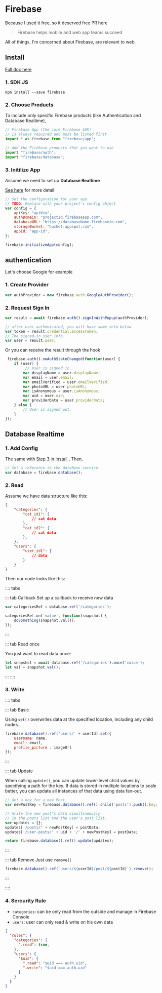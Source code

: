 # Firebase 

Because I used it free, so it deserved free PR here 

> Firebase helps mobile and web app teams succeed

All of things, I'm concerned about Firebase, are relevant to web.


## Install 

[Full doc here](https://firebase.google.com/docs/web/setup)


### 1. SDK JS

```
npm install --save firebase
```

### 2. Choose Products

To include only specific Firebase products (like Authentication and Database Realtime),

```js
// Firebase App (the core Firebase SDK) 
// is always required and must be listed first
import * as firebase from "firebase/app";

// Add the Firebase products that you want to use
import "firebase/auth";
import "firebase/database";
```

### 3. Initilize App

Assume we need to set up **Database Realtime**

[See here](https://firebase.google.com/docs/database/web/start) for more detail 

```js
// Set the configuration for your app
// TODO: Replace with your project's config object
var config = {
    apiKey: "apiKey",
    authDomain: "projectId.firebaseapp.com",
    databaseURL: "https://databaseName.firebaseio.com",
    storageBucket: "bucket.appspot.com",
    appId: "app-id",
};

firebase.initializeApp(config);
```

## authentication

Let's choose Google for example 

### 1. Create Provider

```js
var authProvider = new firebase.auth.GoogleAuthProvider();
```

### 2. Request Sign In

```js
var result = await firebase.auth().signInWithPopup(authProvider);

// after user authenicated, you will have some info below
var token = result.credential.accessToken;
// The signed-in user info.
var user = result.user;
```

Or you can receive the result through the hook

```js
 firebase.auth().onAuthStateChanged(function(user) {
    if (user) {
         // User is signed in.
        var displayName = user.displayName;
        var email = user.email;
        var emailVerified = user.emailVerified;
        var photoURL = user.photoURL;
        var isAnonymous = user.isAnonymous;
        var uid = user.uid;
        var providerData = user.providerData;
    } else {
        // User is signed out.
    }
});
```


## Database Realtime 

### 1. Add Config 

The same with [Step 3 in Install](#_3-initilize-app) . Then,

```js
// Get a reference to the database service
var database = firebase.database();
```

### 2. Read

Assume we have data structure like this:

```json
{
    "categories": {
        "cat_id1": {
            // cat data
        },
        "cat_id2": {
            // cat data
        },
    },
    "users": {
        "user_id1": {
            // data
        }
    }
}

```

Then our code looks like this:

:::: tabs

::: tab Callback
Set up a callback to receive new data
```js
var categoriesRef = database.ref('/categories');

categoriesRef.on('value', function(snapshot) {
    doSomething(snapshot.val());
});
```
:::

::: tab Read once

You just want to read data once:
```js
let snapshot = await database.ref('/categories').once('value'); 
let val = snapshot.val();
```
:::
::::

### 3. Write

:::: tabs

::: tab Basic

Using `set()` overwrites data at the specified location, including any child nodes.

```js
firebase.database().ref('users/' + userId).set({
    username: name,
    email: email,
    profile_picture : imageUrl
});
```
:::

::: tab Update

When calling `update()`, you can update lower-level child values by specifying a path for the key. If data is stored in multiple locations to scale better, you can update all instances of that data using data fan-out.

```js
// Get a key for a new Post.
var newPostKey = firebase.database().ref().child('posts').push().key;

// Write the new post's data simultaneously 
// in the posts list and the user's post list.
var updates = {};
updates['/posts/' + newPostKey] = postData;
updates['/user-posts/' + uid + '/' + newPostKey] = postData;

return firebase.database().ref().update(updates);
```
:::

::: tab Remove
Just use `remove()`
```js
firebase.database().ref(`users/${userId}/post/${postId}`).remove();
```
:::

::::



### 4. Sercurity Rule

- `categories`: can be only read from the outside and manage in Firebase Console
- `users`: user can only read & write on his own data


```json
{
  "rules": {
    "categories": {
      ".read": true,
    },
    "users": {
      "$uid": {
        ".read": "$uid === auth.uid",
        ".write": "$uid === auth.uid"
      }
    }
  }
}
```
